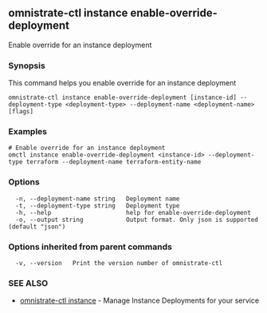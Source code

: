## omnistrate-ctl instance enable-override-deployment

Enable override for an instance deployment

### Synopsis

This command helps you enable override for an instance deployment

```
omnistrate-ctl instance enable-override-deployment [instance-id] --deployment-type <deployment-type> --deployment-name <deployment-name> [flags]
```

### Examples

```
# Enable override for an instance deployment
omctl instance enable-override-deployment <instance-id> --deployment-type terraform --deployment-name terraform-entity-name
```

### Options

```
  -n, --deployment-name string   Deployment name
  -t, --deployment-type string   Deployment type
  -h, --help                     help for enable-override-deployment
  -o, --output string            Output format. Only json is supported (default "json")
```

### Options inherited from parent commands

```
  -v, --version   Print the version number of omnistrate-ctl
```

### SEE ALSO

- [omnistrate-ctl instance](omnistrate-ctl_instance.md) - Manage Instance Deployments for your service
